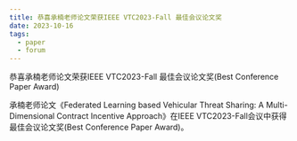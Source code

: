 ```yaml
---
title: 恭喜承楠老师论文荣获IEEE VTC2023-Fall 最佳会议论文奖
date: 2023-10-16
tags:
  - paper
  - forum
---
```


恭喜承楠老师论文荣获IEEE VTC2023-Fall 最佳会议论文奖(Best Conference Paper Award)

<!--more-->

承楠老师论文《Federated Learning based Vehicular Threat Sharing: A Multi-Dimensional Contract Incentive Approach》在IEEE VTC2023-Fall会议中获得最佳会议论文奖(Best Conference Paper Award)。
